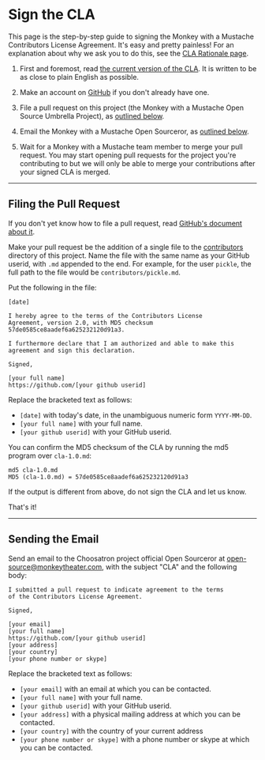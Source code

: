 Sign the CLA
=============

This page is the step-by-step guide to signing the Monkey with a Mustache
Contributors License Agreement. It's easy and pretty painless!
For an explanation about why we ask you to do this, see the
[CLA Rationale page](cla-rationale.md).

1. First and foremost, read [the current version of the CLA](cla-1.0.md). It is written to be as close to plain English as possible.

2. Make an account on [GitHub](https://github.com/) if you don't already have one.

3. File a pull request on this project (the Monkey with a Mustache Open Source Umbrella Project), as [outlined below](#filing-the-pull-request).

4. Email the Monkey with a Mustache Open Sourceror, as [outlined below](#sending-the-email).

5. Wait for a Monkey with a Mustache team member to merge your pull request. You may start opening pull requests for the project you're contributing to but we will only be able to merge your contributions after your signed CLA is merged.

* * * * * * * * * * * * * * * * * * * * * * * * * * * * * * * *

Filing the Pull Request
-----------------------

If you don't yet know how to file a pull request, read [GitHub's
document about it](https://help.github.com/articles/using-pull-requests).

Make your pull request be the addition of a single file to the
[contributors](contributors) directory of this project. Name the file
with the same name as your GitHub userid, with `.md` appended to the
end. For example, for the user `pickle`, the full path to the file
would be `contributors/pickle.md`.

Put the following in the file:

```
[date]

I hereby agree to the terms of the Contributors License
Agreement, version 2.0, with MD5 checksum
57de0585ce8aadef6a625232120d91a3.

I furthermore declare that I am authorized and able to make this
agreement and sign this declaration.

Signed,

[your full name]
https://github.com/[your github userid]
```

Replace the bracketed text as follows:

* `[date]` with today's date, in the unambiguous numeric form `YYYY-MM-DD`.
* `[your full name]` with your full name.
* `[your github userid]` with your GitHub userid.

You can confirm the MD5 checksum of the CLA by running the md5 program over `cla-1.0.md`:

```
md5 cla-1.0.md
MD5 (cla-1.0.md) = 57de0585ce8aadef6a625232120d91a3
```

If the output is different from above, do not sign the CLA and let us know.

That's it!

* * * * * * * * * * * * * * * * * * * * * * * * * * * * * * * *

Sending the Email
-----------------

Send an email to the Choosatron project official Open Sourceror
at [open-source@monkeytheater.com](mailto:open-source@monkeytheater.com),
with the subject "CLA" and the following body:

```
I submitted a pull request to indicate agreement to the terms
of the Contributors License Agreement.

Signed,

[your email]
[your full name]
https://github.com/[your github userid]
[your address]
[your country]
[your phone number or skype]
```

Replace the bracketed text as follows:

* `[your email]` with an email at which you can be contacted.
* `[your full name]` with your full name.
* `[your github userid]` with your GitHub userid.
* `[your address]` with a physical mailing address at which you can be
  contacted.
* `[your country]` with the country of your current address
* `[your phone number or skype]` with a phone number or skype at which you can be contacted.
